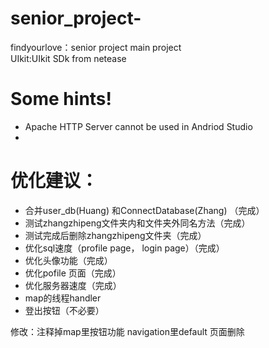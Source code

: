 # senior_project-
findyourlove：senior project main project<br>
UIkit:UIkit SDk from netease<br>

# Some hints!
- Apache HTTP Server cannot be used in Andriod Studio
- 


# 优化建议：
- 合并user_db(Huang) 和ConnectDatabase(Zhang) （完成）
- 测试zhangzhipeng文件夹内和文件夹外同名方法（完成）
- 测试完成后删除zhangzhipeng文件夹（完成）
- 优化sql速度（profile page， login page）（完成）
- 优化头像功能（完成）
- 优化pofile 页面（完成）
- 优化服务器速度（完成）
- map的线程handler
- 登出按钮（不必要）


修改：注释掉map里按钮功能
      navigation里default 页面删除
       